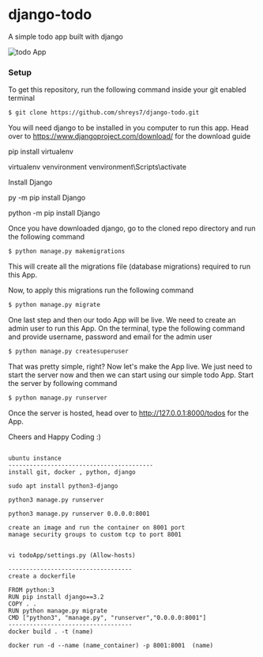 # django-todo
A simple todo app built with django

![todo App](https://raw.githubusercontent.com/shreys7/django-todo/develop/staticfiles/todoApp.png)
### Setup
To get this repository, run the following command inside your git enabled terminal
```bash
$ git clone https://github.com/shreys7/django-todo.git
```
You will need django to be installed in you computer to run this app. Head over to https://www.djangoproject.com/download/ for the download guide

pip install virtualenv

virtualenv venvironment
venvironment\Scripts\activate

Install Django

py -m pip install Django

python -m pip install Django

Once you have downloaded django, go to the cloned repo directory and run the following command

```bash
$ python manage.py makemigrations
```

This will create all the migrations file (database migrations) required to run this App.

Now, to apply this migrations run the following command
```bash
$ python manage.py migrate
```

One last step and then our todo App will be live. We need to create an admin user to run this App. On the terminal, type the following command and provide username, password and email for the admin user
```bash
$ python manage.py createsuperuser
```

That was pretty simple, right? Now let's make the App live. We just need to start the server now and then we can start using our simple todo App. Start the server by following command

```bash
$ python manage.py runserver
```

Once the server is hosted, head over to http://127.0.0.1:8000/todos for the App.

Cheers and Happy Coding :)

```

ubuntu instance
-----------------------------------------
install git, docker , python, django

sudo apt install python3-django

python3 manage.py runserver

python3 manage.py runserver 0.0.0.0:8001

create an image and run the container on 8001 port 
manage security groups to custom tcp to port 8001 


```
```
vi todoApp/settings.py (Allow-hosts)

-----------------------------------
create a dockerfile

FROM python:3
RUN pip install django==3.2
COPY . .
RUN python manage.py migrate
CMD ["python3", "manage.py", "runserver","0.0.0.0:8001"]
-----------------------------------
docker build . -t (name)

docker run -d --name (name_container) -p 8001:8001  (name)

```



